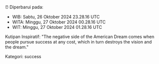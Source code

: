 ⏰ Diperbarui pada:
- WIB: Sabtu, 26 Oktober 2024 23.28.16 UTC
- WITA: Minggu, 27 Oktober 2024 00.28.16 UTC
- WIT: Minggu, 27 Oktober 2024 01.28.16 UTC

Kutipan Inspiratif:
"The negative side of the American Dream comes when people pursue success at any cost, which in turn destroys the vision and the dream."


Kategori: success


